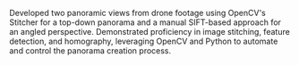 Developed two panoramic views from drone footage using OpenCV's Stitcher for a top-down panorama and a manual SIFT-based approach for an angled perspective. Demonstrated proficiency in image stitching, feature detection, and homography, leveraging OpenCV and Python to automate and control the panorama creation process.
